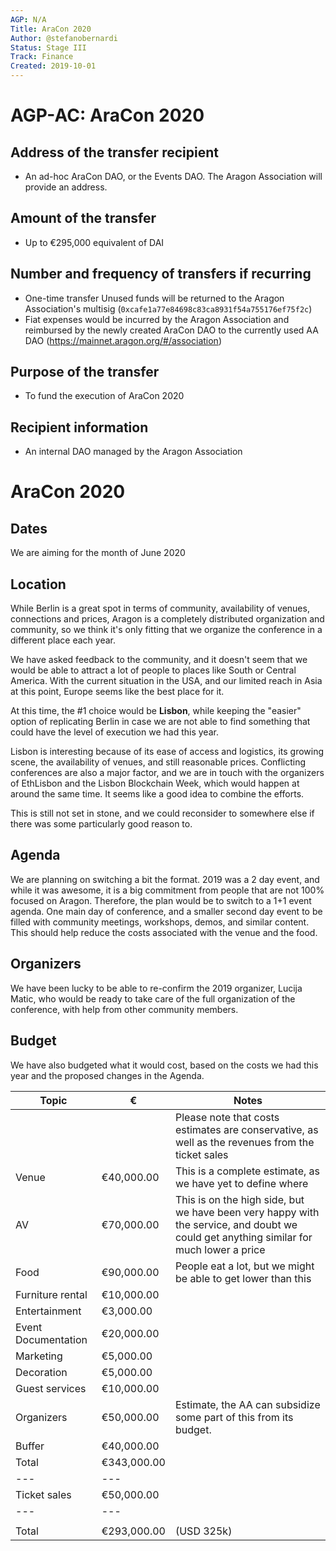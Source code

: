 ```yaml
---
AGP: N/A
Title: AraCon 2020
Author: @stefanobernardi
Status: Stage III
Track: Finance
Created: 2019-10-01
---
```


# AGP-AC: AraCon 2020

## Address of the transfer recipient

- An ad-hoc AraCon DAO, or the Events DAO. The Aragon Association will provide an address.

## Amount of the transfer

- Up to €295,000 equivalent of DAI

## Number and frequency of transfers if recurring

- One-time transfer
Unused funds will be returned to the Aragon Association's multisig (`0xcafe1a77e84698c83ca8931f54a755176ef75f2c`)
- Fiat expenses would be incurred by the Aragon Association and reimbursed by the newly created AraCon DAO to the currently used AA DAO (https://mainnet.aragon.org/#/association)

## Purpose of the transfer

- To fund the execution of AraCon 2020

## Recipient information

- An internal DAO managed by the Aragon Association

# AraCon 2020

## Dates
We are aiming for the month of June 2020 

## Location
While Berlin is a great spot in terms of community, availability of venues, connections and prices, Aragon is a completely distributed organization and community, so we think it's only fitting that we organize the conference in a different place each year.

We have asked feedback to the community, and it doesn't seem that we would be able to attract a lot of people to places like South or Central America. With the current situation in the USA, and our limited reach in Asia at this point, Europe seems like the best place for it.

At this time, the #1 choice would be **Lisbon**, while keeping the "easier" option of replicating Berlin in case we are not able to find something that could have the level of execution we had this year.

Lisbon is interesting because of its ease of access and logistics, its growing scene, the availability of venues, and still reasonable prices.
Conflicting conferences are also a major factor, and we are in touch with the organizers of EthLisbon and the Lisbon Blockchain Week, which would happen at around the same time. It seems like a good idea to combine the efforts.

This is still not set in stone, and we could reconsider to somewhere else if there was some particularly good reason to.

## Agenda
We are planning on switching a bit the format. 2019 was a 2 day event, and while it was awesome, it is a big commitment from people that are not 100% focused on Aragon. Therefore, the plan would be to switch to a 1+1 event agenda. One main day of conference, and a smaller second day event to be filled with community meetings, workshops, demos, and similar content.
This should help reduce the costs associated with the venue and the food.

## Organizers
We have been lucky to be able to re-confirm the 2019 organizer, Lucija Matic, who would be ready to take care of the full organization of the conference, with help from other community members.

## Budget 
We have also budgeted what it would cost, based on the costs we had this year and the proposed changes in the Agenda.

|Topic|€|Notes|
|---|---|---|
| | |Please note that costs estimates are conservative, as well as the revenues from the ticket sales|
|Venue|€40,000.00| This is a complete estimate, as we have yet to define where
|AV|€70,000.00|This is on the high side, but we have been very happy with the service, and doubt we could get anything similar for much lower a price 
|Food|€90,000.00|People eat a lot, but we might be able to get lower than this|
|Furniture rental|€10,000.00|
|Entertainment|€3,000.00|
|Event Documentation|€20,000.00|
|Marketing|€5,000.00|
|Decoration|€5,000.00|
|Guest services|€10,000.00|
|Organizers|€50,000.00|Estimate, the AA can subsidize some part of this from its budget.
|Buffer|€40,000.00|
|Total|€343,000.00|
|---|---|
|Ticket sales|€50,000.00|
|---|---|
|||
|Total|€293,000.00| (USD 325k)
